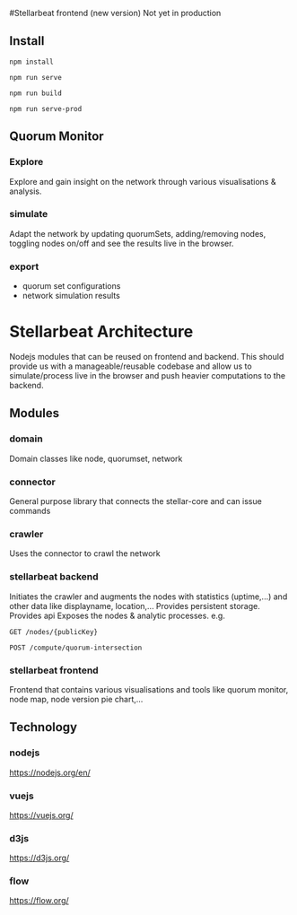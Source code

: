 #Stellarbeat frontend (new version)
Not yet in production

## Install
`npm install`

`npm run serve`

`npm run build`

`npm run serve-prod`

## Quorum Monitor
### Explore
Explore and gain insight on the network through various visualisations & analysis.
### simulate
Adapt the network by updating quorumSets, adding/removing nodes, toggling nodes on/off and see the results live in the browser. 
### export
- quorum set configurations
- network simulation results

# Stellarbeat Architecture
Nodejs modules that can be reused on frontend and backend. This should provide us with a manageable/reusable codebase and allow us to simulate/process live in the browser and push heavier computations to the backend. 
## Modules
### domain
Domain classes like node, quorumset, network
### connector
General purpose library that connects the stellar-core and can issue commands
### crawler
Uses the connector to crawl the network
### stellarbeat backend
Initiates the crawler and augments the nodes with statistics (uptime,...) and other data like displayname, location,...
Provides persistent storage. Provides api
Exposes the nodes & analytic processes. e.g. 

`GET /nodes/{publicKey}`

`POST /compute/quorum-intersection`

### stellarbeat frontend
Frontend that contains various visualisations and tools like quorum monitor, node map, node version pie chart,...

## Technology
### nodejs
https://nodejs.org/en/

### vuejs
https://vuejs.org/

### d3js
https://d3js.org/

### flow
https://flow.org/

